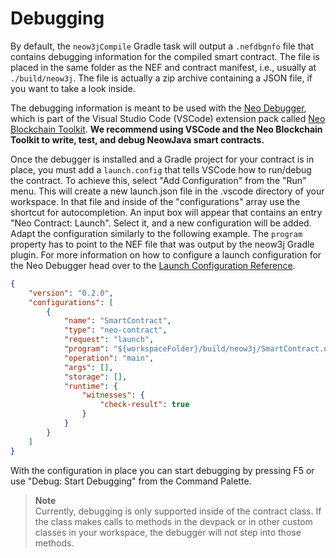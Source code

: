 # Debugging

By default, the `neow3jCompile` Gradle task will output a `.nefdbgnfo` file that contains debugging information for the
compiled smart contract. The file is placed in the same folder as the NEF and contract manifest, i.e., usually at
`./build/neow3j`. The file is actually a zip archive containing a JSON file, if you want to take a look inside.

The debugging information is meant to be used with the [Neo
Debugger](https://github.com/neo-project/neo-debugger), which is part of the Visual Studio Code (VSCode) extension pack
called [Neo Blockchain Toolkit](https://marketplace.visualstudio.com/items?itemName=ngd-seattle.neo-blockchain-toolkit).
**We recommend using VSCode and the Neo Blockchain Toolkit to write, test, and debug NeowJava smart contracts.** 

Once the debugger is installed and a Gradle project for your contract is in place, you must add a
`launch.config` that tells VSCode how to run/debug the contract. To achieve this, select "Add
Configuration" from the "Run" menu. This will create a new launch.json file in the .vscode directory
of your workspace. In that file and inside of the "configurations" array use the shortcut for
autocompletion. An input box will appear that contains an entry "Neo Contract: Launch". Select it,
and a new configuration will be added. Adapt the configuration similarly to the following example.
The `program` property has to point to the NEF file that was output by the neow3j Gradle plugin.
For more information on how to configure a launch configuration for the Neo Debugger head over to
the [Launch Configuration Reference](https://github.com/neo-project/neo-debugger/blob/master/docs/debug-config-reference.md).

```json
{
    "version": "0.2.0",
    "configurations": [
        {
            "name": "SmartContract",
            "type": "neo-contract",
            "request": "launch",
            "program": "${workspaceFolder}/build/neow3j/SmartContract.nef",
            "operation": "main",
            "args": [],
            "storage": [],
            "runtime": {
                "witnesses": {
                    "check-result": true
                }
            }
        }
    ]
}
```

With the configuration in place you can start debugging by pressing F5 or use "Debug: Start
Debugging" from the Command Palette.

> **Note**  
> Currently, debugging is only supported inside of the contract class. If the class makes
> calls to methods in the devpack or in other custom classes in your workspace, the debugger will
> not step into those methods.
